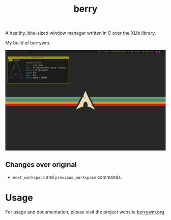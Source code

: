 <div align='center'>
    <h1>berry</h1><br>
</div>

A healthy, bite-sized window manager written in C over the XLib library.

My build of berrywm.

![Screenshot](preview/screenshot.png)

## Changes over original
* `next_workspace` and `previous_workspace` commands.

# Usage

For usage and documentation, please visit the project website [berrywm.org](https://berrywm.org)

